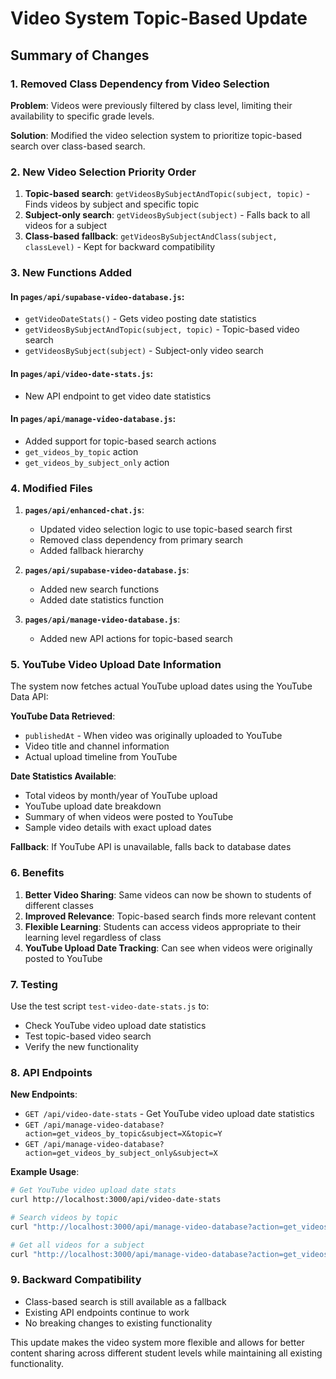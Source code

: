 # Video System Topic-Based Update

## Summary of Changes

### 1. Removed Class Dependency from Video Selection

**Problem**: Videos were previously filtered by class level, limiting their availability to specific grade levels.

**Solution**: Modified the video selection system to prioritize topic-based search over class-based search.

### 2. New Video Selection Priority Order

1. **Topic-based search**: `getVideosBySubjectAndTopic(subject, topic)` - Finds videos by subject and specific topic
2. **Subject-only search**: `getVideosBySubject(subject)` - Falls back to all videos for a subject
3. **Class-based fallback**: `getVideosBySubjectAndClass(subject, classLevel)` - Kept for backward compatibility

### 3. New Functions Added

#### In `pages/api/supabase-video-database.js`:
- `getVideoDateStats()` - Gets video posting date statistics
- `getVideosBySubjectAndTopic(subject, topic)` - Topic-based video search
- `getVideosBySubject(subject)` - Subject-only video search

#### In `pages/api/video-date-stats.js`:
- New API endpoint to get video date statistics

#### In `pages/api/manage-video-database.js`:
- Added support for topic-based search actions
- `get_videos_by_topic` action
- `get_videos_by_subject_only` action

### 4. Modified Files

1. **`pages/api/enhanced-chat.js`**:
   - Updated video selection logic to use topic-based search first
   - Removed class dependency from primary search
   - Added fallback hierarchy

2. **`pages/api/supabase-video-database.js`**:
   - Added new search functions
   - Added date statistics function

3. **`pages/api/manage-video-database.js`**:
   - Added new API actions for topic-based search

### 5. YouTube Video Upload Date Information

The system now fetches actual YouTube upload dates using the YouTube Data API:

**YouTube Data Retrieved**:
- `publishedAt` - When video was originally uploaded to YouTube
- Video title and channel information
- Actual upload timeline from YouTube

**Date Statistics Available**:
- Total videos by month/year of YouTube upload
- YouTube upload date breakdown
- Summary of when videos were posted to YouTube
- Sample video details with exact upload dates

**Fallback**: If YouTube API is unavailable, falls back to database dates

### 6. Benefits

1. **Better Video Sharing**: Same videos can now be shown to students of different classes
2. **Improved Relevance**: Topic-based search finds more relevant content
3. **Flexible Learning**: Students can access videos appropriate to their learning level regardless of class
4. **YouTube Upload Date Tracking**: Can see when videos were originally posted to YouTube

### 7. Testing

Use the test script `test-video-date-stats.js` to:
- Check YouTube video upload date statistics
- Test topic-based video search
- Verify the new functionality

### 8. API Endpoints

**New Endpoints**:
- `GET /api/video-date-stats` - Get YouTube video upload date statistics
- `GET /api/manage-video-database?action=get_videos_by_topic&subject=X&topic=Y`
- `GET /api/manage-video-database?action=get_videos_by_subject_only&subject=X`

**Example Usage**:
```bash
# Get YouTube video upload date stats
curl http://localhost:3000/api/video-date-stats

# Search videos by topic
curl "http://localhost:3000/api/manage-video-database?action=get_videos_by_topic&subject=mathematics&topic=addition"

# Get all videos for a subject
curl "http://localhost:3000/api/manage-video-database?action=get_videos_by_subject_only&subject=science"
```

### 9. Backward Compatibility

- Class-based search is still available as a fallback
- Existing API endpoints continue to work
- No breaking changes to existing functionality

This update makes the video system more flexible and allows for better content sharing across different student levels while maintaining all existing functionality.
